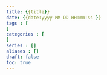 ```yaml
---
title: {{title}}
date: {{date:yyyy-MM-DD HH:mm:ss }}
tags : [
]
categories : [
]
series : []
aliases : []
draft: false
toc: true
---
```

